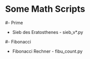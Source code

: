 # Some Math Scripts
#- Prime
-   Sieb des Eratosthenes - sieb_v*.py

#- Fibonacci
-   Fibonacci Rechner - fibu_count.py

